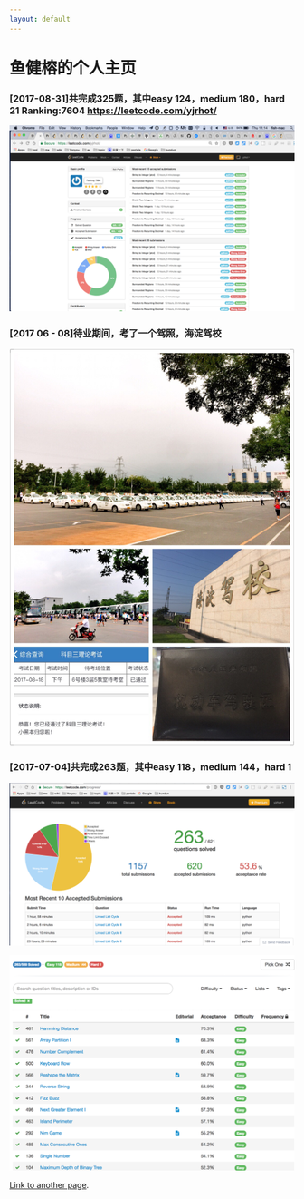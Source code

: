 ```yaml
---
layout: default
---
```


# [](#header-1)鱼健榕的个人主页

### [](#header-1)[2017-08-31]共完成325题，其中easy 124，medium 180，hard 21 Ranking:7604          https://leetcode.com/yjrhot/
![](leetcode_325.jpg)

### [](#header-1)[2017 06 - 08]待业期间，考了一个驾照，海淀驾校
![](driving_lisence.jpg)


### [](#header-1)[2017-07-04]共完成263题，其中easy 118，medium 144，hard 1

![](yjrhot_leetcode_submissons.jpg)


![](leetcode_263.jpg)


[Link to another page](another-page).
